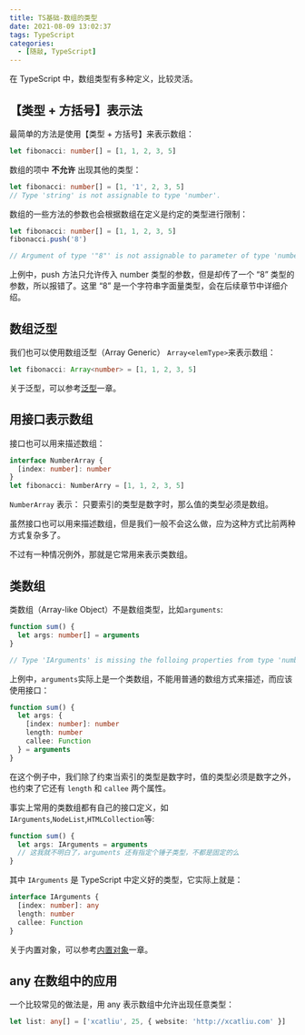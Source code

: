 ```yaml
---
title: TS基础-数组的类型
date: 2021-08-09 13:02:37
tags: TypeScript
categories:
  - [随敲, TypeScript]
---
```


在 TypeScript 中，数组类型有多种定义，比较灵活。

<!-- more -->

## 【类型 + 方括号】表示法

最简单的方法是使用【类型 + 方括号】来表示数组：

```ts
let fibonacci: number[] = [1, 1, 2, 3, 5]
```

数组的项中 **不允许** 出现其他的类型：

```ts
let fibonacci: number[] = [1, '1', 2, 3, 5]
// Type 'string' is not assignable to type 'number'.
```

数组的一些方法的参数也会根据数组在定义是约定的类型进行限制：

<!-- more -->

```ts
let fibonacci: number[] = [1, 1, 2, 3, 5]
fibonacci.push('8')

// Argument of type '"8"' is not assignable to parameter of type 'number'.
```

上例中，push 方法只允许传入 number 类型的参数，但是却传了一个 “8” 类型的参数，所以报错了。这里 “8” 是一个字符串字面量类型，会在后续章节中详细介绍。

## 数组泛型

我们也可以使用数组泛型（Array Generic） `Array<elemType>`来表示数组：

```ts
let fibonacci: Array<number> = [1, 1, 2, 3, 5]
```

关于泛型，可以参考[泛型](https://ts.xcatliu.com/advanced/generics.html)一章。

## 用接口表示数组

接口也可以用来描述数组：

```ts
interface NumberArray {
  [index: number]: number
}
let fibonacci: NumberArry = [1, 1, 2, 3, 5]
```

`NumberArray` 表示： 只要索引的类型是数字时，那么值的类型必须是数组。

虽然接口也可以用来描述数组，但是我们一般不会这么做，应为这种方式比前两种方式复杂多了。

不过有一种情况例外，那就是它常用来表示类数组。

## 类数组

类数组（Array-like Object）不是数组类型，比如`arguments`:

```ts
function sum() {
  let args: number[] = arguments
}

// Type 'IArguments' is missing the folloing properties from type 'number[]':pop,push,concat,join,and 24 more.
```

上例中，`arguments`实际上是一个类数组，不能用普通的数组方式来描述，而应该使用接口：

```ts
function sum() {
  let args: {
    [index: number]: number
    length: number
    callee: Function
  } = arguments
}
```

在这个例子中，我们除了约束当索引的类型是数字时，值的类型必须是数字之外，也约束了它还有 `length` 和 `callee` 两个属性。

事实上常用的类数组都有自己的接口定义，如 `IArguments`,`NodeList`,`HTMLCollection`等:

```ts
function sum() {
  let args: IArguments = arguments
  // 这我就不明白了，arguments 还有指定个锤子类型，不都是固定的么
}
```

其中 `IArguments` 是 TypeScript 中定义好的类型，它实际上就是：

```ts
interface IArguments {
  [index: number]: any
  length: number
  callee: Function
}
```

关于内置对象，可以参考[内置对象](https://ts.xcatliu.com/basics/built-in-objects.html)一章。

## any 在数组中的应用

一个比较常见的做法是，用 any 表示数组中允许出现任意类型：

```ts
let list: any[] = ['xcatliu', 25, { website: 'http://xcatliu.com' }]
```
